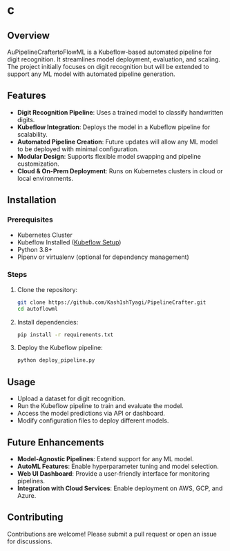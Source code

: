 # c

## Overview
AuPipelineCraftertoFlowML is a Kubeflow-based automated pipeline for digit recognition. It streamlines model deployment, evaluation, and scaling. The project initially focuses on digit recognition but will be extended to support any ML model with automated pipeline generation.

## Features
- **Digit Recognition Pipeline**: Uses a trained model to classify handwritten digits.
- **Kubeflow Integration**: Deploys the model in a Kubeflow pipeline for scalability.
- **Automated Pipeline Creation**: Future updates will allow any ML model to be deployed with minimal configuration.
- **Modular Design**: Supports flexible model swapping and pipeline customization.
- **Cloud & On-Prem Deployment**: Runs on Kubernetes clusters in cloud or local environments.

## Installation
### Prerequisites
- Kubernetes Cluster
- Kubeflow Installed ([Kubeflow Setup](https://www.kubeflow.org/docs/started/))
- Python 3.8+
- Pipenv or virtualenv (optional for dependency management)

### Steps
1. Clone the repository:
   ```bash
   git clone https://github.com/Kash1shTyagi/PipelineCrafter.git
   cd autoflowml
   ```
2. Install dependencies:
   ```bash
   pip install -r requirements.txt
   ```
3. Deploy the Kubeflow pipeline:
   ```bash
   python deploy_pipeline.py
   ```

## Usage
- Upload a dataset for digit recognition.
- Run the Kubeflow pipeline to train and evaluate the model.
- Access the model predictions via API or dashboard.
- Modify configuration files to deploy different models.

## Future Enhancements
- **Model-Agnostic Pipelines**: Extend support for any ML model.
- **AutoML Features**: Enable hyperparameter tuning and model selection.
- **Web UI Dashboard**: Provide a user-friendly interface for monitoring pipelines.
- **Integration with Cloud Services**: Enable deployment on AWS, GCP, and Azure.

## Contributing
Contributions are welcome! Please submit a pull request or open an issue for discussions.
